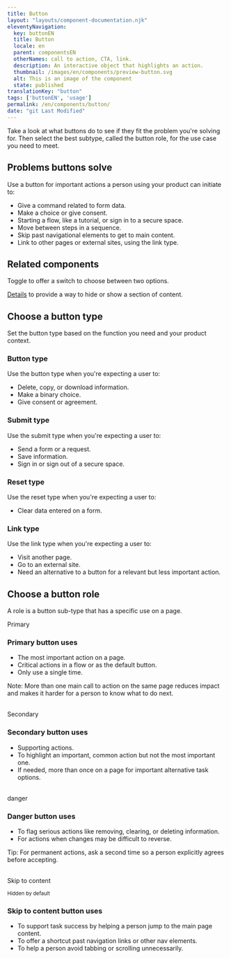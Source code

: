 ```yaml
---
title: Button
layout: "layouts/component-documentation.njk"
eleventyNavigation:
  key: buttonEN
  title: Button
  locale: en
  parent: componentsEN
  otherNames: call to action, CTA, link.
  description: An interactive object that highlights an action.
  thumbnail: /images/en/components/preview-button.svg
  alt: This is an image of the component
  state: published
translationKey: "button"
tags: ['buttonEN', 'usage']
permalink: /en/components/button/
date: "git Last Modified"
---
```


Take a look at what buttons do to see if they fit the problem you're solving for. Then select the best subtype, called the button role, for the use case you need to meet.

## Problems buttons solve

Use a button for important actions a person using your product can initiate to:

- Give a command related to form data.
- Make a choice or give consent.
- Starting a flow, like a tutorial, or sign in to a secure space.
- Move between steps in a sequence.
- Skip past navigational elements to get to main content.
- Link to other pages or external sites, using the link type.

<article class="bg-full-width bg-dark text-light pt-500 pb-400 my-500">
  <h2 class="mt-0 mb-400">Related components</h2>

  Toggle to offer a switch to choose between two options.

  <a href="{{ links.details }}" class="link-light">Details</a> to provide a way to hide or show a section of content.
</article>

## Choose a button type

Set the button type based on the function you need and your product context.

### Button type

Use the button type when you're expecting a user to:

- Delete, copy, or download information.
- Make a binary choice.
- Give consent or agreement.

### Submit type

Use the submit type when you're expecting a user to:

- Send a form or a request.
- Save information.
- Sign in or sign out of a secure space.

### Reset type

Use the reset type when you're expecting a user to:

- Clear data entered on a form.

### Link type

Use the link type when you're expecting a user to:

- Visit another page.
- Go to an external site.
- Need an alternative to a button for a relevant but less important action.

## Choose a button role

A role is a button sub-type that has a specific use on a page.

<gcds-grid columns="1fr" columns-tablet="1fr 3fr" gap="500" align-items="start">
  <div class="b-sm b-gray px-250 py-400">
    <gcds-button button-role="primary">Primary</gcds-button>
  </div>
  <div>
    <h3 class="mb-400">Primary button uses</h3>
    <ul class="list-disc mb-400">
      <li>The most important action on a page.</li>
      <li>Critical actions in a flow or as the default button.</li>
      <li>Only use a single time.</li>
    </ul>
    <p>Note: More than one main call to action on the same page reduces impact and makes it harder for a person to know what to do next.</p>
  </div>
</gcds-grid>
<br/>
<gcds-grid columns="1fr" columns-tablet="1fr 3fr" gap="500" align-items="start">
  <div class="b-sm b-gray px-250 py-400">
    <gcds-button button-role="secondary">Secondary</gcds-button>
  </div>
  <div>
    <h3 class="mb-400">Secondary button uses</h3>
    <ul class="list-disc mb-400">
      <li>Supporting actions.</li>
      <li>To highlight an important, common action but not the most important one.</li>
      <li>If needed, more than once on a page for important alternative task options.</li>
    </ul>
  </div>
</gcds-grid>
<br/>
<gcds-grid columns="1fr" columns-tablet="1fr 3fr" gap="500" align-items="start">
  <div class="b-sm b-gray px-250 py-400">
    <gcds-button button-role="danger">danger</gcds-button>
  </div>
  <div>
    <h3 class="mb-400">Danger button uses</h3>
    <ul class="list-disc mb-400">
      <li>To flag serious actions like removing, clearing, or deleting information.</li>
      <li>For actions when changes may be difficult to reverse.</li>
    </ul>
    <p>Tip: For permanent actions, ask a second time so a person explicitly agrees before accepting.</p>
  </div>
</gcds-grid>
<br/>
<gcds-grid columns="1fr" columns-tablet="1fr 3fr" gap="500" align-items="start">
  <div class="b-sm b-gray px-250 py-400">
    <gcds-button button-role="skip-to-content">Skip to content</gcds-button>
    <p><small>Hidden by default</small></p>
  </div>
  <div>
    <h3 class="mb-400">Skip to content button uses</h3>
    <ul class="list-disc mb-400">
      <li>To support task success by helping a person jump to the main page content. </li>
      <li>To offer a shortcut past navigation links or other nav elements.</li>
      <li>To help a person avoid tabbing or scrolling unnecessarily.</li>
    </ul>
  </div>
</gcds-grid>
